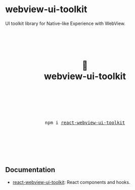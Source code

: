 

# webview-ui-toolkit

UI toolkit library for Native-like Experience with WebView.

<div align="center">
<h1>
  <br/>
  <br/>
  📱
  <br />
  webview-ui-toolkit
  <br />
  <br />
  <br />
  <br />
</h1>
<pre>npm i <a href="https://www.npmjs.com/package/@doong-jo/react-webview-ui-toolkit">react-webview-ui-toolkit</a></pre>
<br />
<br />
<br />
<br />
<br />
</div>

## Documentation

- [react-webview-ui-toolkit](https://github.com/doong-jo/webview-ui-toolkit/blob/main/packages/react/README.md#webview-ui-toolkitreact): React components and hooks.
